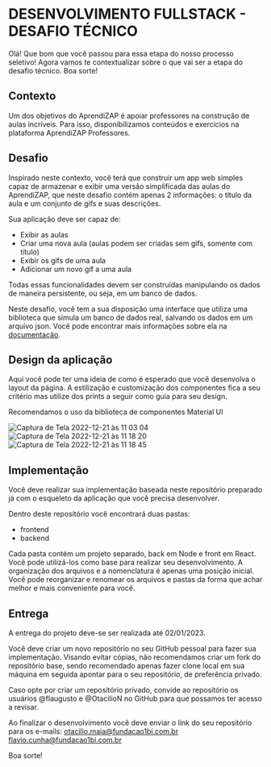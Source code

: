 # DESENVOLVIMENTO FULLSTACK - DESAFIO TÉCNICO

Olá! Que bom que você passou para essa etapa do nosso processo seletivo! Agora vamos te contextualizar sobre o que vai ser a etapa do desafio técnico. Boa sorte!

## Contexto
Um dos objetivos do AprendiZAP é apoiar professores na construção de aulas incríveis. Para isso, disponibilizamos conteúdos e exercícios na plataforma AprendiZAP Professores.

## Desafio

Inspirado neste contexto, você terá que construir um app web simples capaz de armazenar e exibir uma versão simplificada das aulas do AprendiZAP, que neste desafio contém apenas 2 informações: o título da aula e um conjunto de gifs e suas descrições.

Sua aplicação deve ser capaz de:

- Exibir as aulas
- Criar uma nova aula (aulas podem ser criadas sem gifs, somente com título)
- Exibir os gifs de uma aula
- Adicionar um novo gif a uma aula

Todas essas funcionalidades devem ser construídas manipulando os dados de maneira persistente, ou seja, em um banco de dados. 

Neste desafio, você tem a sua disposição uma interface que utiliza uma biblioteca que simula um banco de dados real, salvando os dados em um arquivo json. Você pode encontrar mais informações sobre ela na [documentação](https://belphemur.github.io/node-json-db/).

## Design da aplicação

Aqui você pode ter uma ideia de como é esperado que você desenvolva o layout da página. A estilização e customização dos componentes fica a seu critério mas utilize dos prints a seguir como guia para seu design.

Recomendamos o uso da biblioteca de componentes Material UI

![Captura de Tela 2022-12-21 às 11 03 04](https://user-images.githubusercontent.com/10578275/208930175-a50a2752-cf8c-4fe5-bc14-592591d750ed.png)
![Captura de Tela 2022-12-21 às 11 18 20](https://user-images.githubusercontent.com/10578275/208930181-ac5e89f8-7d17-4e7d-b8c1-a81da34e49b8.png)
![Captura de Tela 2022-12-21 às 11 18 45](https://user-images.githubusercontent.com/10578275/208930188-9138d59e-2fbe-4f3f-af14-91b6e75e931e.png)

## Implementação
Você deve realizar sua implementação baseada neste repositório preparado já com o esqueleto da aplicação que você precisa desenvolver.

Dentro deste repositório você encontrará duas pastas:

- frontend
- backend

Cada pasta contém um projeto separado, back em Node e front em React. Você pode utilizá-los como base para realizar seu desenvolvimento. A organização dos arquivos e a nomenclatura é apenas uma posição inicial. Você pode reorganizar e renomear os arquivos e pastas da forma que achar melhor e mais conveniente para você.

## Entrega
A entrega do projeto deve-se ser realizada até 02/01/2023.
 
Você deve criar um novo repositório no seu GitHub pessoal para fazer sua implementação. Visando evitar cópias, não recomendamos criar um fork do repositório base, sendo recomendado apenas fazer clone local em sua máquina em seguida apontar para o seu repositório, de preferência privado. 

Caso opte por criar um repositório privado, convide ao repositório os usuários @flaugusto e @OtacilioN no GitHub para que possamos ter acesso a revisar. 

Ao finalizar o desenvolvimento você deve enviar o link do seu repositório para os e-mails: 
otacilio.maia@fundacao1bi.com.br
flavio.cunha@fundacao1bi.com.br

Boa sorte!
